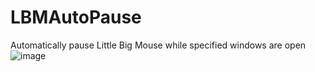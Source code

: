 # LBMAutoPause
Automatically pause Little Big Mouse while specified windows are open
![image](https://user-images.githubusercontent.com/19732805/111925143-e5880400-8aa7-11eb-8f68-1e1ab8e4e3e9.png)
